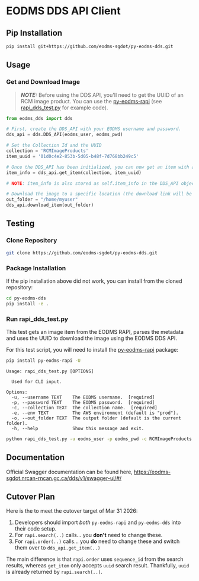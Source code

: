 EODMS DDS API Client
====================

## Pip Installation

```bash
pip install git+https://github.com/eodms-sgdot/py-eodms-dds.git
```

## Usage

### Get and Download Image

> **_NOTE:_** Before using the DDS API, you'll need to get the UUID of an RCM image product. You can use the [py-eodms-rapi](https://github.com/eodms-sgdot/py-eodms-rapi) (see [rapi_dds_test.py](./tests/rapi_dds_test.py) for example code).

```python
from eodms_dds import dds

# First, create the DDS_API with your EODMS username and password.
dds_api = dds.DDS_API(eodms_user, eodms_pwd)

# Set the Collection Id and the UUID
collection = 'RCMImageProducts'
item_uuid = '01d0c4e2-853b-5d05-b48f-7d768bb249c5'

# Once the DDS_API has been initialized, you can now get an item with a UUID and the Collection Id.
item_info = dds_api.get_item(collection, item_uuid)

# NOTE: item_info is also stored as self.item_info in the DDS_API object.

# Download the image to a specific location (the download link will be taken from the self.item_info)
out_folder = "/home/myuser"
dds_api.download_item(out_folder)
```

## Testing

### Clone Repository

```bash
git clone https://github.com/eodms-sgdot/py-eodms-dds.git
```

### Package Installation

If the pip installation above did not work, you can install from the cloned repository:

```bash
cd py-eodms-dds
pip install -e .
```

### Run rapi_dds_test.py

This test gets an image item from the EODMS RAPI, parses the metadata and uses the UUID to download the image using the EODMS DDS API.

For this test script, you will need to install the [py-eodms-rapi](https://github.com/eodms-sgdot/py-eodms-rapi) package:

```bash
pip install py-eodms-rapi -U
```

```
Usage: rapi_dds_test.py [OPTIONS]

  Used for CLI input.

Options:
  -u, --username TEXT    The EODMS username.  [required]
  -p, --password TEXT    The EODMS password.  [required]
  -c, --collection TEXT  The collection name.  [required]
  -e, --env TEXT         The AWS environment (default is "prod").
  -o, --out_folder TEXT  The output folder (default is the current folder).
  -h, --help             Show this message and exit.
```

```bash
python rapi_dds_test.py -u eodms_user -p eodms_pwd -c RCMImageProducts
```

## Documentation

Official Swagger documentation can be found here, https://eodms-sgdot.nrcan-rncan.gc.ca/dds/v1/swagger-ui/#/

## Cutover Plan

Here is the to meet the cutover target of Mar 31 2026:

1. Developers should import *both* `py-eodms-rapi` and `py-eodms-dds` into their code setup.
2. For `rapi.search(..)` calls... you **don't** need to change these.
3. For `rapi.order(..)` calls... you **do** need to change these and switch them over to `dds_api.get_item(..)`

The main difference is that `rapi.order` uses `sequence_id` from the search results, whereas `get_item` only accepts `uuid` search result. Thankfully, `uuid` is already returned by `rapi.search(..)`.
